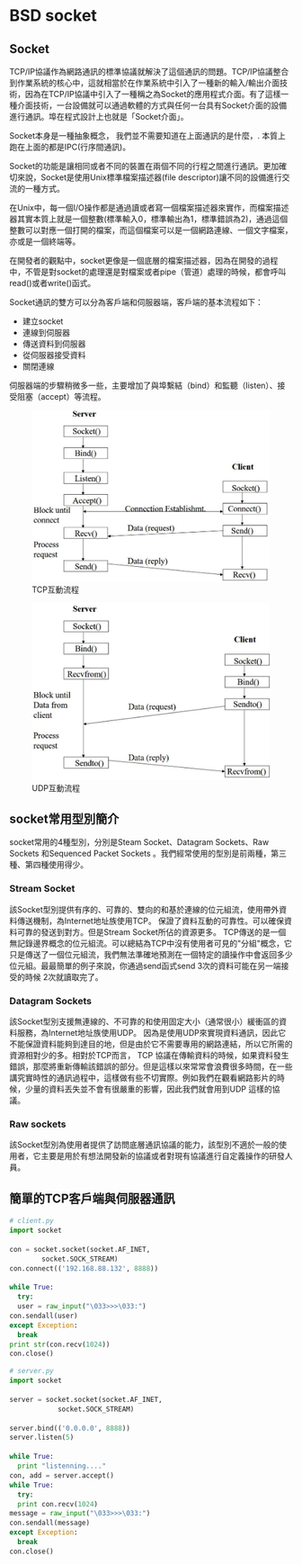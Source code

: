 # BSD socket

## Socket

TCP/IP協議作為網路通訊的標準協議就解決了這個通訊的問題。TCP/IP協議整合到作業系統的核心中，這就相當於在作業系統中引入了一種新的輸入/輸出介面技術，因為在TCP/IP協議中引入了一種稱之為Socket的應用程式介面。有了這樣一種介面技術，一台設備就可以通過軟體的方式與任何一台具有Socket介面的設備進行通訊。埠在程式設計上也就是「Socket介面」。

Socket本身是一種抽象概念， 我們並不需要知道在上面通訊的是什麼，. 本質上跑在上面的都是IPC\(行序間通訊\)。

Socket的功能是讓相同或者不同的裝置在兩個不同的行程之間進行通訊。更加確切來說，Socket是使用Unix標準檔案描述器\(file descriptor\)讓不同的設備進行交流的一種方式。

在Unix中，每一個I/O操作都是通過讀或者寫一個檔案描述器來實作，而檔案描述器其實本質上就是一個整數\(標準輸入0，標準輸出為1，標準錯誤為2\)，通過這個整數可以對應一個打開的檔案，而這個檔案可以是一個網路連線、一個文字檔案，亦或是一個終端等。


在開發者的觀點中，socket更像是一個底層的檔案描述器，因為在開發的過程中，不管是對socket的處理還是對檔案或者pipe（管道）處理的時候，都會呼叫read\(\)或者write\(\)函式。


Socket通訊的雙方可以分為客戶端和伺服器端，客戶端的基本流程如下：

* 建立socket
* 連線到伺服器
* 傳送資料到伺服器
* 從伺服器接受資料
* 關閉連線

伺服器端的步驟稍微多一些，主要增加了與埠繫結（bind）和監聽（listen）、接受阻塞（accept）等流程。

<figure><img src="../.gitbook/assets/tcp_socket.jpg" alt="" width="500">
<figcaption>TCP互動流程</figcaption>
</figure>

<figure><img src="../.gitbook/assets/udp_socket.jpg" alt="" width="500">
<figcaption>UDP互動流程</figcaption>
</figure>


## socket常用型別簡介

socket常用的4種型別，分別是Steam Socket、Datagram Sockets、Raw Sockets 和Sequenced Packet Sockets 。我們經常使用的型別是前兩種，第三種、第四種使用得少。

### Stream Socket

該Socket型別提供有序的、可靠的、雙向的和基於連線的位元組流，使用帶外資料傳送機制，為Internet地址族使用TCP。 保證了資料互動的可靠性。可以確保資料可靠的發送到對方。但是Stream Socket所佔的資源更多。 TCP傳送的是一個無記錄邊界概念的位元組流。可以總結為TCP中沒有使用者可見的"分組"概念，它只是傳送了一個位元組流，我們無法準確地預測在一個特定的讀操作中會返回多少位元組。最最簡單的例子來說，你通過send函式send 3次的資料可能在另一端接受的時候 2次就讀取完了。

### Datagram Sockets

該Socket型別支援無連線的、不可靠的和使用固定大小（通常很小）緩衝區的資料服務，為Internet地址族使用UDP。 因為是使用UDP來實現資料通訊，因此它不能保證資料能夠到達目的地，但是由於它不需要專用的網路連結，所以它所需的資源相對少的多。相對於TCP而言， TCP 協議在傳輸資料的時候，如果資料發生錯誤，那麼將重新傳輸該錯誤的部分。但是這樣以來常常會浪費很多時間，在一些講究實時性的通訊過程中，這樣做有些不切實際。例如我們在觀看網路影片的時候，少量的資料丟失並不會有很嚴重的影響，因此我們就會用到UDP 這樣的協議。

### Raw sockets

該Socket型別為使用者提供了訪問底層通訊協議的能力，該型別不適於一般的使用者，它主要是用於有想法開發新的協議或者對現有協議進行自定義操作的研發人員。

## 簡單的TCP客戶端與伺服器通訊

```python
# client.py
import socket

con = socket.socket(socket.AF_INET, 
        socket.SOCK_STREAM)
con.connect(('192.168.88.132', 8888))

while True:
  try:
  user = raw_input("\033>>>\033:")
con.sendall(user)
except Exception:
  break
print str(con.recv(1024))
con.close()
```

```python
# server.py
import socket

server = socket.socket(socket.AF_INET, 
            socket.SOCK_STREAM)

server.bind(('0.0.0.0', 8888))
server.listen(5)

while True:
  print "listenning...."
con, add = server.accept()
while True:
  try:
  print con.recv(1024)
message = raw_input("\033>>>\033:")
con.sendall(message)
except Exception:
  break
con.close()
```



